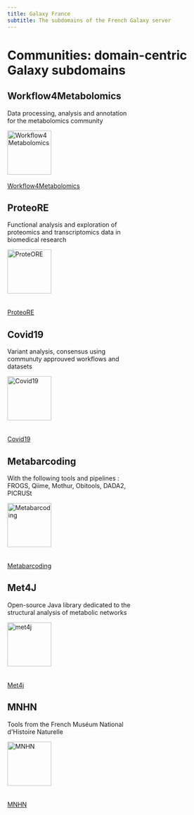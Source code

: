 ```yaml
---
title: Galaxy France
subtitle: The subdomains of the French Galaxy server
---
```


# Communities: domain-centric Galaxy subdomains

<div class="card-deck">
  <div class="card border-secondary bg-light mb-1 mx-1" style="width: 18rem">
    <div class="card-body">
      <h2 class="card-title text-dark">Workflow4Metabolomics</h2>
      <p class="card-text">Data processing, analysis and annotation for the metabolomics community</p>
      <div class="text-center">
          <img src="https://ifb-elixirfr.gitlab.io/usegalaxy-fr/welcome/images/w4m.png" alt="Workflow4Metabolomics" height="100">
          <br><br>
          <a href="https://workflow4metabolomics.usegalaxy.fr/" target="_top" class="btn btn-primary">Workflow4Metabolomics</a>
      </div>
    </div>
  </div>
  <div class="card border-secondary bg-light mb-1 mx-1" style="width: 18rem">
    <div class="card-body">
      <h2 class="card-title text-dark">ProteoRE</h2>
      <p class="card-text">Functional analysis and exploration of proteomics and transcriptomics data in biomedical research</p>
      <div class="text-center">
        <img src="https://ifb-elixirfr.gitlab.io/usegalaxy-fr/welcome/images/proteore.png" alt="ProteORE" height="100">
        <br><br><br>
          <a href="https://proteore.usegalaxy.fr/" target="_top" class="btn btn-primary">ProteoRE</a>
      </div>
    </div>
  </div>
  <div class="card border-secondary bg-light mb-1 mx-1" style="width: 18rem">
    <div class="card-body">
      <h2 class="card-title text-dark">Covid19</h2>
      <p class="card-text">Variant analysis, consensus using communuty approuved workflows and datasets</p>
      <div class="text-center">
        <img src="https://ifb-elixirfr.gitlab.io/usegalaxy-fr/welcome/images/covid19.png" alt="Covid19" height="100">
        <br><br><br>
          <a href="https://covid19.usegalaxy.fr/" target="_top" class="btn btn-primary">Covid19</a>
      </div>
    </div>
  </div>
</div>
<div class="card-deck">
  <div class="card border-secondary bg-light mb-1 mx-1" style="width: 18rem">
    <div class="card-body">
      <h2 class="card-title text-dark">Metabarcoding</h2>
      <p class="card-text">With the following tools and pipelines : FROGS, Qiime, Mothur, Obitools, DADA2, PICRUSt</p>
      <div class="text-center">
        <img src="https://ifb-elixirfr.gitlab.io/usegalaxy-fr/welcome/images/metabarcoding.png" alt="Metabarcoding" height="100">
        <br><br><br>
          <a href="https://metabarcoding.usegalaxy.fr/" target="_top" class="btn btn-primary">Metabarcoding</a>
      </div>
    </div>
  </div>
  <div class="card border-secondary bg-light mb-1 mx-1" style="width: 18rem">
    <div class="card-body">
      <h2 class="card-title text-dark">Met4J</h2>
      <p class="card-text">Open-source Java library dedicated to the structural analysis of metabolic networks</p>
      <div class="text-center">
        <img src="https://forgemia.inra.fr/uploads/-/system/project/avatar/864/met4J_logo.png" alt="met4j" height="100">
        <br><br><br>
          <a href="https://met4j.usegalaxy.fr/" target="_top" class="btn btn-primary">Met4j</a>
      </div>
    </div>
  </div>
  <div class="card border-secondary bg-light mb-1 mx-1" style="width: 18rem">
    <div class="card-body">
      <h2 class="card-title text-dark">MNHN</h2>
      <p class="card-text">Tools from the French Muséum National d'Histoire Naturelle</p>
      <div class="text-center">
        <img src="https://ifb-elixirfr.gitlab.io/usegalaxy-fr/welcome/images/mnhn_small.png" alt="MNHN" height="100">
        <br><br><br>
          <a href="https://mnhn.usegalaxy.fr/" target="_top" class="btn btn-primary">MNHN</a>
      </div>
    </div>
  </div>
  <!--div class="card border-secondary bg-light mb-1 mx-1" style="width: 18rem">
    <div class="card-body">
      <h2 class="card-title text-dark">Plants-Pathogens</h2>
      <p class="card-text">To address the needs of scientific & local communities, we offer customized Galaxy subdomains.</p>
      <div class="text-center">
        <img src="https://ifb-elixirfr.gitlab.io/usegalaxy-fr/welcome/images/covid19.png" alt="Plants-Pathogens" height="100">
        <br><br><br>
          <a href="https://plants-pathongens.usegalaxy.fr/" target="_top" class="btn btn-primary">Plants-Pathogens</a>
      </div>
    </div>
  </div-->
</div>
